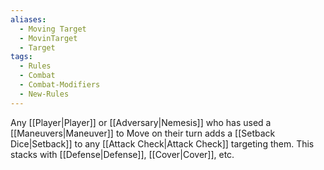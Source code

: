 ```yaml
---
aliases:
  - Moving Target
  - MovinTarget
  - Target
tags:
  - Rules
  - Combat
  - Combat-Modifiers
  - New-Rules
---
```

Any [[Player|Player]] or [[Adversary|Nemesis]] who has used a [[Maneuvers|Maneuver]] to Move on their turn adds a [[Setback Dice|Setback]] to any [[Attack Check|Attack Check]] targeting them. This stacks with [[Defense|Defense]], [[Cover|Cover]], etc.